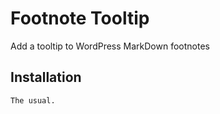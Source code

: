 Footnote Tooltip
================

Add a tooltip to WordPress MarkDown footnotes

Installation
------------

    The usual.
